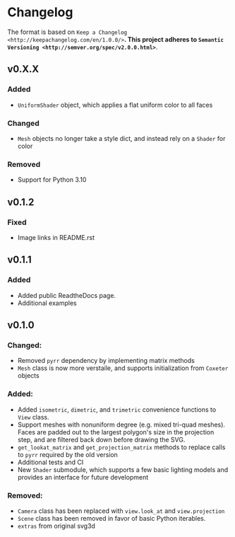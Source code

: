 # Changelog

The format is based on `Keep a Changelog <http://keepachangelog.com/en/1.0.0/>`__.
This project adheres to `Semantic Versioning <http://semver.org/spec/v2.0.0.html>`__.

## v0.X.X

### Added

- `UniformShader` object, which applies a flat uniform color to all faces

### Changed

- `Mesh` objects no longer take a style dict, and instead rely on a `Shader` for color

### Removed

- Support for Python 3.10

## v0.1.2

### Fixed

- Image links in README.rst

## v0.1.1

### Added

- Added public ReadtheDocs page.
- Additional examples

## v0.1.0

### Changed:
- Removed `pyrr` dependency by implementing matrix methods
- `Mesh` class is now more verstaile, and supports initialization from `Coxeter` objects

### Added:
- Added `isometric`, `dimetric`, and `trimetric` convenience functions to `View` class.
- Support meshes with nonuniform degree (e.g. mixed tri-quad meshes). Faces are padded out to the largest polygon's size in the projection step, and are filtered back down before drawing the SVG.
- `get_lookat_matrix` and `get_projection_matrix` methods to replace calls to `pyrr` required by the old version
- Additional tests and CI
- New `Shader` submodule, which supports a few basic lighting models and provides an interface for future development

### Removed:
- `Camera` class has been replaced with `view.look_at` and `view.projection`
- `Scene` class has been removed in favor of basic Python iterables.
- `extras` from original svg3d
